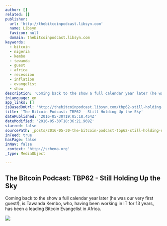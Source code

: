 ```yaml
---
author: []
related: []
publisher:
  url: 'http://thebitcoinpodcast.libsyn.com'
  name: Libsyn
  favicon: null
  domain: thebitcoinpodcast.libsyn.com
keywords:
  - bitcoin
  - nigeria
  - kembo
  - tawanda
  - guest
  - africa
  - recession
  - inflation
  - evangelist
  - show
description: 'Coming back to the show a full calendar year later (he was our very first guest!), is Tawanda Kembo, who, having been working in IT for 13 years, has been a leading Bitcoin Evangelist in Africa.'
inLanguage: en
app_links: []
isBasedOnUrl: 'http://thebitcoinpodcast.libsyn.com/tbp62-still-holding-up-the-sky'
title: 'The Bitcoin Podcast: TBP62 - Still Holding Up the Sky'
datePublished: '2016-05-30T19:05:18.454Z'
dateModified: '2016-05-30T18:36:21.969Z'
starred: false
sourcePath: _posts/2016-05-30-the-bitcoin-podcast-tbp62-still-holding-up-the-sky.md
inFeed: true
hasPage: false
inNav: false
_context: 'http://schema.org'
_type: MediaObject

---
```

<article style=""><h1>The Bitcoin Podcast: TBP62 - Still Holding Up the Sky</h1><p>Coming back to the show a full calendar year later (he was our very first guest!), is Tawanda Kembo, who, having been working in IT for 13 years, has been a leading Bitcoin Evangelist in Africa.</p><img src="http://assets.libsyn.com/content/9551051?height=250&amp;width=250&amp;overlay=true" /></article>